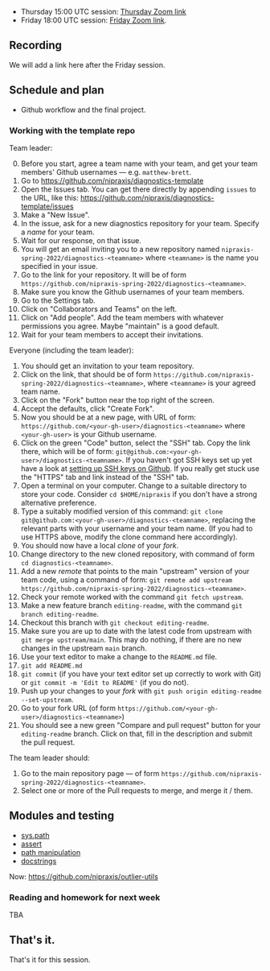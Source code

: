 * Thursday 15:00 UTC session: [Thursday Zoom
  link](https://bham-ac-uk.zoom.us/j/85697917669?pwd=R09RRVoxSXl5YnVjVDVuN3NDM2lCdz09)
* Friday 18:00 UTC session: [Friday Zoom link](https://bham-ac-uk.zoom.us/j/82522323304?pwd=VjRRWDNkZjF5clBDd3FNNGJWcTUyZz09).

## Recording

We will add a link here after the Friday session.

## Schedule and plan

* Github workflow and the final project.

### Working with the template repo

Team leader:

0. Before you start, agree a team name with your team, and get your team
   members' Github usernames — e.g. `matthew-brett`.
1. Go to <https://github.com/nipraxis/diagnostics-template>
2. Open the Issues tab.  You can get there directly by appending `issues` to
   the URL, like this:
   <https://github.com/nipraxis/diagnostics-template/issues>
3. Make a "New Issue".
4. In the issue, ask for a new diagnostics repository for your team.  Specify
   a *name* for your team.
5. Wait for our response, on that issue.
6. You will get an email inviting you to a new repository named
   `nipraxis-spring-2022/diagnostics-<teamname>` where `<teamname>` is the
   name you specified in your issue.
7. Go to the link for your repository.  It will be of form
   `https://github.com/nipraxis-spring-2022/diagnostics-<teamname>`.
8. Make sure you know the Github usernames of your team members.
9. Go to the Settings tab.
10. Click on "Collaborators and Teams" on the left.
11. Click on "Add people".  Add the team members with whatever permissions you
    agree.  Maybe "maintain" is a good default.
12. Wait for your team members to accept their invitations.

Everyone (including the team leader):

1. You should get an invitation to your team repository.
2. Click on the link, that should be of form
   `https://github.com/nipraxis-spring-2022/diagnostics-<teamname>`, where `<teamname>` is your agreed team name.
3. Click on the "Fork" button near the top right of the screen.
4. Accept the defaults, click "Create Fork".
5. Now you should be at a new page, with URL of form:
   `https://github.com/<your-gh-user>/diagnostics-<teamname>` where `<your-gh-user>` is your Github username.
6. Click on the green "Code" button, select the "SSH" tab.  Copy the link
   there, which will be of form:
   `git@github.com:<your-gh-user>/diagnostics-<teamname>`.  If you haven't got
   SSH keys set up yet have a look at [setting up SSH keys on
   Github](https://docs.github.com/en/authentication/connecting-to-github-with-ssh/generating-a-new-ssh-key-and-adding-it-to-the-ssh-agent).  If you really get stuck use the "HTTPS" tab and link instead of the "SSH" tab.
7. Open a terminal on your computer.  Change to a suitable directory to store
   your code.  Consider `cd $HOME/nipraxis` if you don't have a strong
   alternative preference.
8. Type a suitably modified version of this command: `git clone
   git@github.com:<your-gh-user>/diagnostics-<teamname>`, replacing the
   relevant parts with your username and your team name.  (If you had to use
   HTTPS above, modify the clone command here accordingly).
9. You should now have a local *clone* of your *fork*.
10. Change directory to the new cloned repository, with command of form `cd
    diagnostics-<teamname>`.
11. Add a new *remote* that points to the main "upstream" version of your team
    code, using a command of form: `git remote add upstream https://github.com/nipraxis-spring-2022/diagnostics-<teamname>`.
12. Check your remote worked with the command `git fetch upstream`.
13. Make a new feature branch `editing-readme`, with the command `git branch
    editing-readme`.
14. Checkout this branch with `git checkout editing-readme`.
15. Make sure you are up to date with the latest code from upstream with `git
    merge upstream/main`.  This may do nothing, if there are no new changes in
    the upstream `main` branch.
16. Use your text editor to make a change to the `README.md` file.
17. `git add README.md`
18. `git commit` (if you have your text editor set up correctly to work with
    Git) or `git commit -m 'Edit to README'` (if you do not).
19. Push up your changes to your *fork* with `git push origin editing-readme
    --set-upstream`.
20. Go to your fork URL (of form
    `https://github.com/<your-gh-user>/diagnostics-<teamname>`)
21. You should see a new green "Compare and pull request" button for your
    `editing-readme` branch. Click on that, fill in the description and submit the pull request.

The team leader should:

1. Go to the main repository page — of form
   `https://github.com/nipraxis-spring-2022/diagnostics-<teamname>`.
2. Select one or more of the Pull requests to merge, and merge it / them.

## Modules and testing

* [sys.path](https://textbook.nipraxis.org/sys_path)
* [assert](https://textbook.nipraxis.org/assert)
* [path manipulation](https://textbook.nipraxis.org/path_manipulation)
* [docstrings](https://textbook.nipraxis.org/docstrings)

Now: <https://github.com/nipraxis/outlier-utils>

### Reading and homework for next week

TBA

## That's it.

That's it for this session.
